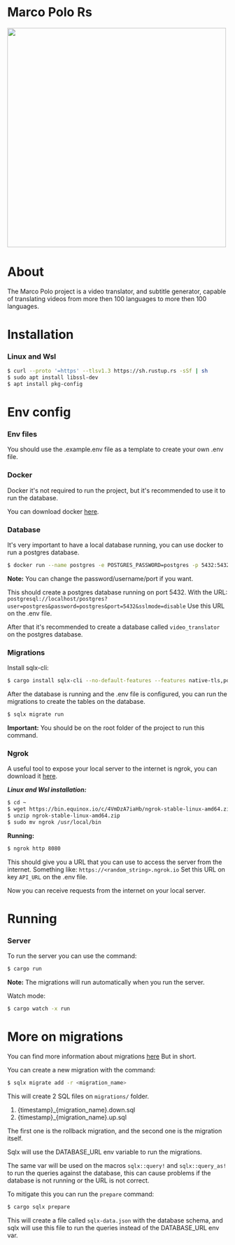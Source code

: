 # Marco Polo Rs
<img style="margin: 0 auto" src="https://cdn.britannica.com/53/194553-050-88A5AC72/Marco-Polo-Italian-portrait-woodcut.jpg"  height="500">

# About
The Marco Polo project is a video translator, and subtitle generator,
capable of translating videos from more then 100 languages to more then 100 languages.

# Installation

### Linux and Wsl
```bash
$ curl --proto '=https' --tlsv1.3 https://sh.rustup.rs -sSf | sh
$ sudo apt install libssl-dev
$ apt install pkg-config
```

# Env config

### Env files
You should use the .example.env file as a template to create your own .env file.

### Docker
Docker it's not required to run the project, but it's recommended to use it to run the database.

You can download docker [here](https://docs.docker.com/get-docker/).

### Database

It's very important to have a local database running, you can use docker to run a postgres database.

```bash
$ docker run --name postgres -e POSTGRES_PASSWORD=postgres -p 5432:5432 -d postgres
```
**Note:**
You can change the password/username/port if you want. 

This should create a postgres database running on port 5432.
With the URL: 
`postgresql://localhost/postgres?user=postgres&password=postgres&port=5432&sslmode=disable`
Use this URL on the .env file.

After that it's recommended to create a database called `video_translator` on the postgres database.

### Migrations
Install sqlx-cli:
```bash
$ cargo install sqlx-cli --no-default-features --features native-tls,postgres
```

After the database is running and the .env file is configured, you can run the migrations to create the tables on the database.

```bash
$ sqlx migrate run
```

**Important:**
You should be on the root folder of the project to run this command.

### Ngrok
A useful tool to expose your local server to the internet is ngrok, you can download it [here](https://ngrok.com/download).

***Linux and Wsl installation:***
```bash
$ cd ~
$ wget https://bin.equinox.io/c/4VmDzA7iaHb/ngrok-stable-linux-amd64.zip
$ unzip ngrok-stable-linux-amd64.zip
$ sudo mv ngrok /usr/local/bin
```

**Running:**
```bash
$ ngrok http 8080
```

This should give you a URL that you can use to access the server from the internet.
Something like: `https://<random_string>.ngrok.io`
Set this URL on key `API_URL` on the .env file.

Now you can receive requests from the internet on your local server.
# Running

### Server
To run the server you can use the command:
```bash
$ cargo run
```
**Note:**
The migrations will run automatically when you run the server.

Watch mode:
```bash
$ cargo watch -x run
```

# More on migrations
You can find more information about migrations [here](https://github.com/launchbadge/sqlx/tree/main/sqlx-cli)
But in short.

You can create a new migration with the command:
```bash
$ sqlx migrate add -r <migration_name>
```

This will create 2 SQL files on `migrations/` folder.
1. {timestamp}_{migration_name}.down.sql
2. {timestamp}_{migration_name}.up.sql

The first one is the rollback migration, and the second one is the migration itself.

Sqlx will use the DATABASE_URL env variable to run the migrations.

The same var will be used on the macros `sqlx::query!` and `sqlx::query_as!` to run the queries against the database,
this can cause problems if the database is not running or the URL is not correct.

To mitigate this you can run the `prepare` command:
```bash	
$ cargo sqlx prepare
```
This will create a file called `sqlx-data.json` with the database schema, and sqlx will use this file to run the queries instead of the DATABASE_URL env var.
